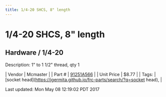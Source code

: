 ```yaml
---
title: 1/4-20 SHCS, 8" length
---
```


# 1/4-20 SHCS, 8" length
## Hardware / 1/4-20
Description: 	1" to 1 1/2" thread, qty 1 

| Vendor | Mcmaster | 
| Part # | [91251A566](https://www.mcmaster.com/#91251A566) | 
| Unit Price | $8.77 | 
| Tags: | [socket head](https://jgermita.github.io/frc-parts/search/?q=socket head),  | 

Last updated: Mon May 08 12:19:02 PDT 2017